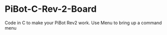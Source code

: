 PiBot-C-Rev-2-Board
===================

Code in C to make your PiBot Rev2 work. Use Menu to bring up a command menu
